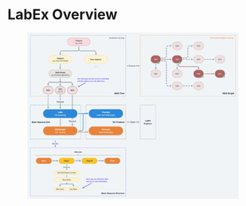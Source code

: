 # LabEx Overview

<figure><img src=".gitbook/assets/LabEx Planning@2x.png" alt=""><figcaption></figcaption></figure>
